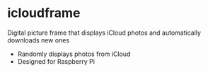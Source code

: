# icloudframe
Digital picture frame that displays iCloud photos and automatically downloads new ones

- Randomly displays photos from iCloud
- Designed for Raspberry Pi
